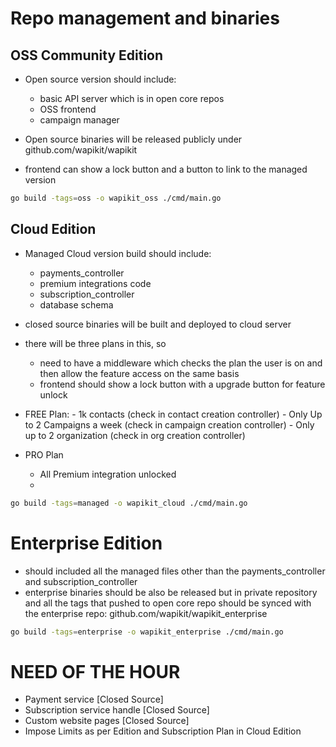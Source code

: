 # Repo management and binaries

## OSS Community Edition

- Open source version should include:

  - basic API server which is in open core repos
  - OSS frontend
  - campaign manager

- Open source binaries will be released publicly under github.com/wapikit/wapikit
- frontend can show a lock button and a button to link to the managed version

```sh
go build -tags=oss -o wapikit_oss ./cmd/main.go
```

## Cloud Edition

- Managed Cloud version build should include:

  - payments_controller
  - premium integrations code
  - subscription_controller
  - database schema

- closed source binaries will be built and deployed to cloud server

- there will be three plans in this, so

  - need to have a middleware which checks the plan the user is on and then allow the feature access on the same basis
  - frontend should show a lock button with a upgrade button for feature unlock

- FREE Plan: - 1k contacts (check in contact creation controller) - Only Up to 2 Campaigns a week (check in campaign creation controller) - Only up to 2 organization (check in org creation controller)

- PRO Plan
  - All Premium integration unlocked
  -

```sh
go build -tags=managed -o wapikit_cloud ./cmd/main.go
```

# Enterprise Edition

- should included all the managed files other than the payments_controller and subscription_controller
- enterprise binaries should be also be released but in private repository and all the tags that pushed to open core repo should be synced with the enterprise repo: github.com/wapikit/wapikit_enterprise

```sh
go build -tags=enterprise -o wapikit_enterprise ./cmd/main.go
```

# NEED OF THE HOUR

- Payment service [Closed Source]
- Subscription service handle [Closed Source]
- Custom website pages [Closed Source]
- Impose Limits as per Edition and Subscription Plan in Cloud Edition
